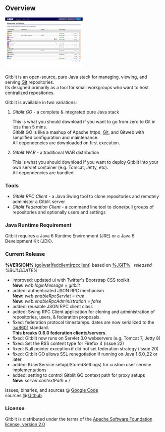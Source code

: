 ## Overview
<a href="screenshots.html" title="Screenshots"><img class="overview" src="thumbs/00.png" alt="Screenshots" /></a>

Gitblit is an open-source, pure Java stack for managing, viewing, and serving [Git][git] repositories.<br/>
Its designed primarily as a tool for small workgroups who want to host centralized repositories.

Gitblit is available in two variations:

1. *Gitblit GO* - a complete & integrated pure Java stack
    
    This is what you should download if you want to go from zero to Git in less than 5 mins.  
    Gitblit GO is like a mashup of Apache httpd, [Git][git], and Gitweb with simplified configuration and maintenance.  
    All dependencies are downloaded on first execution.
2. *Gitblit WAR* - a traditional WAR distribution
    
    This is what you should download if you want to deploy Gitblit into your own servlet container (e.g. Tomcat, Jetty, etc).  
    All dependencies are bundled.

### Tools

- *Gitblit RPC Client* - a Java Swing tool to clone repositories and remotely administer a Gitblit server
- *Gitblit Federation Client* - a command line tool to clone/pull groups of repositories and optionally users and settings

### Java Runtime Requirement

Gitblit requires a Java 6 Runtime Environment (JRE) or a Java 6 Development Kit (JDK).

### Current Release

**%VERSION%** ([go](http://code.google.com/p/gitblit/downloads/detail?name=%GO%)|[war](http://code.google.com/p/gitblit/downloads/detail?name=%WAR%)|[fedclient](http://code.google.com/p/gitblit/downloads/detail?name=%FEDCLIENT%)|[rpcclient](http://code.google.com/p/gitblit/downloads/detail?name=%RPCCLIENT%)) based on [%JGIT%][jgit] &nbsp; *released %BUILDDATE%*

- improved: updated ui with Twitter's Bootstrap CSS toolkit  
    **New:** *web.loginMessage = gitblit*
- added: authenticated JSON RPC mechanism   
    **New:** *web.enableRpcServlet = true*  
    **New:** *web.enableRpcAdministration = false*
- added: reusable JSON RPC client class
- added: Swing RPC Client application for cloning and administration of repositories, users, & federation proposals.
- fixed: federation protocol timestamps.  dates are now serialized to the [iso8601](http://en.wikipedia.org/wiki/ISO_8601) standard.  
    **This breaks 0.6.0 federation clients/servers.**
- fixed: Gitblit now runs on Servlet 3.0 webservers (e.g. Tomcat 7, Jetty 8)
- fixed: Set the RSS content type for Firefox 4 (issue 22)
- fixed: Null pointer exception if did not set federation strategy (issue 20)
- fixed: Gitblit GO allows SSL renegotiation if running on Java 1.6.0_22 or later
- added: IUserService.setup(IStoredSettings) for custom user service implementations
- added: setting to control Gitblit GO context path for proxy setups  
    **New:** *server.contextPath = /*

issues, binaries, and sources @ [Google Code][googlecode]<br/>
sources @ [Github][gitbltsrc]

### License
Gitblit is distributed under the terms of the [Apache Software Foundation license, version 2.0][apachelicense]

[jgit]: http://eclipse.org/jgit "Eclipse JGit Site"
[git]: http://git-scm.com "Official Git Site"
[gitbltsrc]: http://github.com/gitblit "gitblit git repository"
[googlecode]: http://code.google.com/p/gitblit "gitblit project management"
[apachelicense]: http://www.apache.org/licenses/LICENSE-2.0 "Apache License, Version 2.0"
